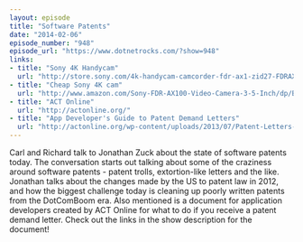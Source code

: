 ```yaml
---
layout: episode
title: "Software Patents"
date: "2014-02-06"
episode_number: "948"
episode_url: "https://www.dotnetrocks.com/?show=948"
links:
- title: "Sony 4K Handycam"
  url: "http://store.sony.com/4k-handycam-camcorder-fdr-ax1-zid27-FDRAX1/cat-27-catid-All-Advanced-Camcorders?affiliateCustomId=6154686&amp;CJURL=http://store.sony.com/4k-handycam-camcorder-fdr-ax1-zid27-FDRAX1/cat-27-catid-All-Advanced-Camcorders&amp;camp=CJ_DF&amp;clickId="
- title: "Cheap Sony 4K cam"
  url: "http://www.amazon.com/Sony-FDR-AX100-Video-Camera-3-5-Inch/dp/B00HNJWVIA/ref=sr_1_1"
- title: "ACT Online"
  url: "http://actonline.org/"
- title: "App Developer's Guide to Patent Demand Letters"
  url: "http://actonline.org/wp-content/uploads/2013/07/Patent-Letters-Infographic.pdf"
---
```


Carl and Richard talk to Jonathan Zuck about the state of software patents today. The conversation starts out talking about some of the craziness around software patents - patent trolls, extortion-like letters and the like. Jonathan talks about the changes made by the US to patent law in 2012, and how the biggest challenge today is cleaning up poorly written patents from the DotComBoom era. Also mentioned is a document for application developers created by ACT Online for what to do if you receive a patent demand letter. Check out the links in the show description for the document!
